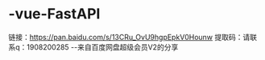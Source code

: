 # -vue-FastAPI
链接：https://pan.baidu.com/s/13CRu_OvU9hgpEpkV0Hounw
提取码：请联系q：1908200285
--来自百度网盘超级会员V2的分享
